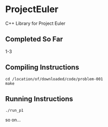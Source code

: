 # ProjectEuler
C++ Library for Project Euler  

## Completed So Far
1-3

## Compiling Instructions
```
cd /location/of/downloaded/code/problem-001
make
```

## Running Instructions
```
./run_p1
```
so on...  
